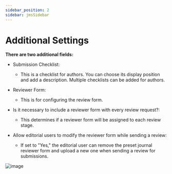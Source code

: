 ```yaml
---
sidebar_position: 2
sidebar: jmsSidebar
---
```


# Additional Settings

**There are two additional fields:**

- Submission Checklist:
  - This is a checklist for authors. You can choose its display position and add a description. Multiple checklists can be added for authors.

- Reviewer Form:
  - This is for configuring the review form.

- Is it necessary to include a reviewer form with every review request?:
  - This determines if a reviewer form will be assigned to each review stage.
- Allow editorial users to modify the reviewer form while sending a review:
  - If set to "Yes," the editorial user can remove the preset journal reviewer form and upload a new one when sending a review for submissions.

![image](https://cdn.pixabay.com/photo/2016/06/23/15/25/facebook-login-1475585_1280.jpg)
